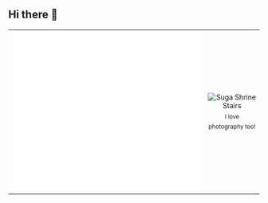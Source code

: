 ## Hi there 👋

<table>
  <tr>
    <td>
      <img src="/github-metrics.svg" alt="Metrics" />
    </td>
    <td align="center">
      <img src="Your Name.png" alt="Suga Shrine Stairs" style="width: auto; height: 29em;" />
      <br />
      <sub style=display: inline-block;">I love photography too!</sub>
    </td>
  </tr>
</table>

<!--
**MatthewRiley05/MatthewRiley05** is a ✨ _special_ ✨ repository because its `README.md` (this file) appears on your GitHub profile.

Here are some ideas to get you started:

- 🔭 I’m currently working on ...
- 🌱 I’m currently learning ...
- 👯 I’m looking to collaborate on ...
- 🤔 I’m looking for help with ...
- 💬 Ask me about ...
- 📫 How to reach me: ...
- 😄 Pronouns: ...
- ⚡ Fun fact: ...
-->
